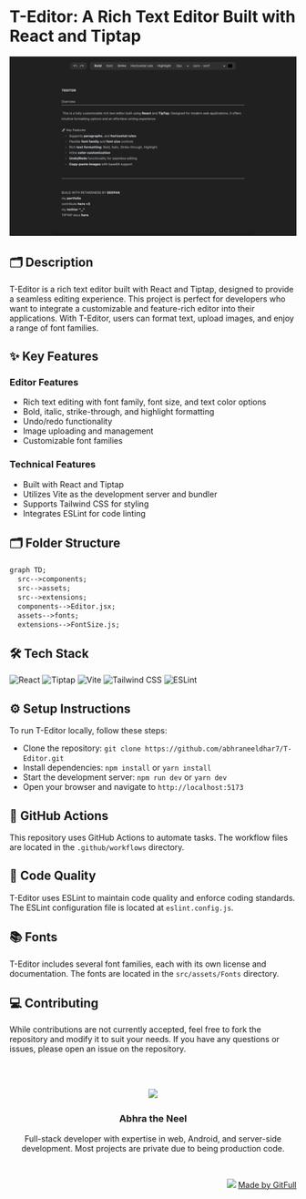# T-Editor: A Rich Text Editor Built with React and Tiptap
![thumbnail](./public/assets/landingPage-da7a1972-6c6b-4bd5-82e8-518b21560976)

## 🗂️ Description

T-Editor is a rich text editor built with React and Tiptap, designed to provide a seamless editing experience. This project is perfect for developers who want to integrate a customizable and feature-rich editor into their applications. With T-Editor, users can format text, upload images, and enjoy a range of font families.

## ✨ Key Features

### **Editor Features**

* Rich text editing with font family, font size, and text color options
* Bold, italic, strike-through, and highlight formatting
* Undo/redo functionality
* Image uploading and management
* Customizable font families

### **Technical Features**

* Built with React and Tiptap
* Utilizes Vite as the development server and bundler
* Supports Tailwind CSS for styling
* Integrates ESLint for code linting

## 🗂️ Folder Structure

```mermaid
graph TD;
  src-->components;
  src-->assets;
  src-->extensions;
  components-->Editor.jsx;
  assets-->fonts;
  extensions-->FontSize.js;
```

## 🛠️ Tech Stack

![React](https://img.shields.io/badge/React-61DAFB?logo=react&logoColor=white&style=for-the-badge)
![Tiptap](https://img.shields.io/badge/Tiptap-4EA94B?logo=tiptap&logoColor=white&style=for-the-badge)
![Vite](https://img.shields.io/badge/Vite-4EA94B?logo=vite&logoColor=white&style=for-the-badge)
![Tailwind CSS](https://img.shields.io/badge/Tailwind_CSS-06B6D4?logo=tailwind-css&logoColor=white&style=for-the-badge)
![ESLint](https://img.shields.io/badge/ESLint-4EA94B?logo=eslint&logoColor=white&style=for-the-badge)

## ⚙️ Setup Instructions

To run T-Editor locally, follow these steps:

* Clone the repository: `git clone https://github.com/abhraneeldhar7/T-Editor.git`
* Install dependencies: `npm install` or `yarn install`
* Start the development server: `npm run dev` or `yarn dev`
* Open your browser and navigate to `http://localhost:5173`

## 📁 GitHub Actions

This repository uses GitHub Actions to automate tasks. The workflow files are located in the `.github/workflows` directory.

## 🤝 Code Quality

T-Editor uses ESLint to maintain code quality and enforce coding standards. The ESLint configuration file is located at `eslint.config.js`.

## 📚 Fonts

T-Editor includes several font families, each with its own license and documentation. The fonts are located in the `src/assets/Fonts` directory.

## 💻 Contributing

While contributions are not currently accepted, feel free to fork the repository and modify it to suit your needs. If you have any questions or issues, please open an issue on the repository.



<br><br>
<div align="center">
<img src="https://avatars.githubusercontent.com/u/89008279?v=4" width="120" />
<h3>Abhra the Neel</h3>
<p>Full-stack developer with expertise in web, Android, and server-side development. Most projects are private due to being production code.</p>
</div>
<br>
<p align="right">
<img src="https://gitfull.vercel.app/appLogo.png" width="20"/>  <a href="https://gitfull.vercel.app">Made by GitFull</a>
</p>
    